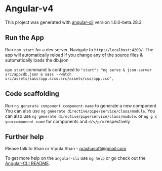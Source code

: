 # Angular-v4

This project was generated with [angular-cli](https://github.com/angular/angular-cli) version 1.0.0-beta.28.3.

## Run the App
Run `npm start` for a dev server. Navigate to `http://localhost:4200/`. The app will automatically reload if you change any of the source files & automatically loads the db.json 

`npm start` command is configured to
`"start": "ng serve & json-server src/app/db.json & sass --watch src/assets/sass/app.scss:src/assets/css/app.css",`

## Code scaffolding

Run `ng generate component component-name` to generate a new component. You can also use `ng generate directive/pipe/service/class/module`.
You can also use `ng generate directive/pipe/service/class/module`. or `ng g c yourcompoennt-name` for components and `d/s/p/m` respectively 

## Further help

Please talk to Shan or Vipula
Shan - <prashasoft@gmail.com>

To get more help on the `angular-cli` use `ng help` or go check out the [Angular-CLI README](https://github.com/angular/angular-cli/blob/master/README.md).

